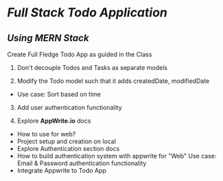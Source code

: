# _Full Stack Todo Application_

## _Using MERN Stack_

Create Full Fledge Todo App as guided in the Class

1. Don't decouple Todos and Tasks as separate models

2. Modify the Todo model such that it adds
createdDate, modifiedDate
* Use case: Sort based on time

3. Add user authentication functionality

4. Explore **AppWrite.io** docs
- How to use for web?
- Project setup and creation on local
- Explore Authentication section docs
- How to build authentication system with appwrite for "Web"
Use case: Email & Password authentication functionality
- Integrate Appwrite to Todo App

